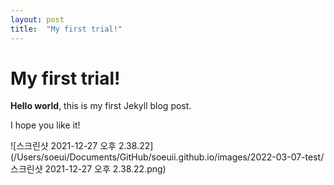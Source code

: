 ```yaml
---
layout: post
title:  "My first trial!"
---
```


# My first trial!

**Hello world**, this is my first Jekyll blog post.

I hope you like it!

![스크린샷 2021-12-27 오후 2.38.22](/Users/soeui/Documents/GitHub/soeuii.github.io/images/2022-03-07-test/스크린샷 2021-12-27 오후 2.38.22.png)
